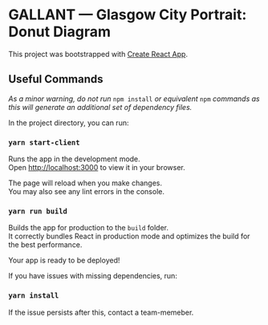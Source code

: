 # GALLANT — Glasgow City Portrait: Donut Diagram

This project was bootstrapped with [Create React App](https://github.com/facebook/create-react-app).

## Useful Commands
*As a minor warning, do not run* `npm install` *or equivalent* `npm` *commands as this will generate an additional set of dependency files.*

In the project directory, you can run:

### `yarn start-client`

Runs the app in the development mode.\
Open [http://localhost:3000](http://localhost:3000) to view it in your browser.

The page will reload when you make changes.\
You may also see any lint errors in the console.

### `yarn run build`

Builds the app for production to the `build` folder.\
It correctly bundles React in production mode and optimizes the build for the best performance.

Your app is ready to be deployed!

If you have issues with missing dependencies, run:
### `yarn install`
If the issue persists after this, contact a team-memeber.
